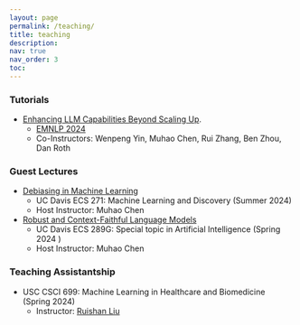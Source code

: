 ```yaml
---
layout: page
permalink: /teaching/
title: teaching
description:
nav: true
nav_order: 3
toc:
---
```


<!-- For now, this page is assumed to be a static description of your courses. You can convert it to a collection similar to `_projects/` so that you can have a dedicated page for each course.

Organize your courses by years, topics, or universities, however you like! -->

### Tutorials

- [Enhancing LLM Capabilities Beyond Scaling Up]().
    * [EMNLP 2024](https://2024.emnlp.org/)
    * Co-Instructors: Wenpeng Yin, Muhao Chen, Rui Zhang, Ben Zhou, Dan Roth

### Guest Lectures

- [Debiasing in Machine Learning]()
    * UC Davis ECS 271: Machine Learning and Discovery (Summer 2024)
    * Host Instructor: Muhao Chen
- [Robust and Context-Faithful Language Models]()
    * UC Davis ECS 289G: Special topic in Artificial Intelligence (Spring 2024 )
    * Host Instructor: Muhao Chen


### Teaching Assistantship

 - USC CSCI 699: Machine Learning in Healthcare and Biomedicine (Spring 2024)
    * Instructor: [Ruishan Liu](https://viterbi-web.usc.edu/~ruishanl/)

